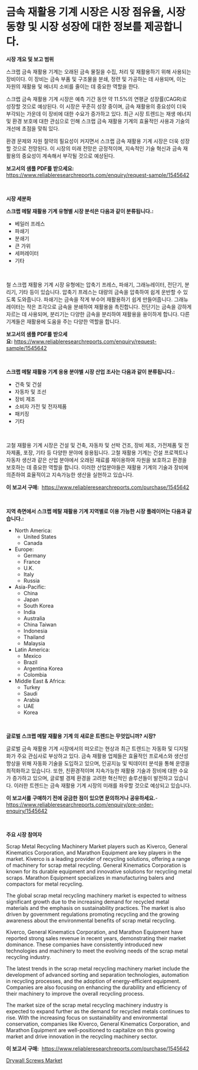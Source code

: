 <p><h1>금속 재활용 기계 시장은 시장 점유율, 시장 동향 및 시장 성장에 대한 정보를 제공합니다.</h1></p><p><strong>시장 개요 및 보고 범위</strong></p>
<p><p>스크랩 금속 재활용 기계는 오래된 금속 물질을 수집, 처리 및 재활용하기 위해 사용되는 장비이다. 이 장비는 금속 부품 및 구조물을 분쇄, 정련 및 가공하는 데 사용되며, 이는 자원의 재활용 및 에너지 소비를 줄이는 데 중요한 역할을 한다.</p><p>스크랩 금속 재활용 기계 시장은 예측 기간 동안 약 11.5%의 연평균 성장률(CAGR)로 성장할 것으로 예상된다. 이 시장은 꾸준히 성장 중이며, 금속 재활용의 중요성이 더욱 부각되는 가운데 이 장비에 대한 수요가 증가하고 있다. 최근 시장 트렌드는 재생 에너지 및 환경 보호에 대한 관심으로 인해 스크랩 금속 재활용 기계의 효율적인 사용과 기술의 개선에 초점을 맞춰 있다.</p><p>환경 문제와 자원 절약의 필요성이 커지면서 스크랩 금속 재활용 기계 시장은 더욱 성장할 것으로 전망된다. 이 시장의 미래 전망은 긍정적이며, 지속적인 기술 혁신과 금속 재활용의 중요성이 계속해서 부각될 것으로 예상된다.</p></p>
<p><strong>보고서의 샘플 PDF를 받으세요:</strong> <a href="https://www.reliableresearchreports.com/enquiry/request-sample/1545642">https://www.reliableresearchreports.com/enquiry/request-sample/1545642</a></p>
<p>&nbsp;</p>
<p><strong>시장 세분화</strong></p>
<p><strong>스크랩 메탈 재활용 기계 유형별 시장 분석은 다음과 같이 분류됩니다.:</strong></p>
<p><ul><li>베일러 프레스</li><li>파쇄기</li><li>분쇄기</li><li>큰 가위</li><li>세퍼레이터</li><li>기타</li></ul></p>
<p>&nbsp;</p>
<p><p>철 스크랩 재활용 기계 시장 유형에는 압축기 프레스, 파쇄기, 그래뉴레이터, 전단기, 분리기, 기타 등이 있습니다. 압축기 프레스는 대량의 금속을 압축하여 쉽게 운반할 수 있도록 도와줍니다. 파쇄기는 금속을 작게 부수어 재활용하기 쉽게 만들어줍니다. 그래뉴레이터는 작은 조각으로 금속을 분쇄하여 재활용을 촉진합니다. 전단기는 금속을 강하게 자르는 데 사용되며, 분리기는 다양한 금속을 분리하여 재활용을 용이하게 합니다. 다른 기계들은 재활용에 도움을 주는 다양한 역할을 합니다.</p></p>
<p><strong>보고서의 샘플 PDF를 받으세요:</strong>&nbsp;<a href="https://www.reliableresearchreports.com/enquiry/request-sample/1545642">https://www.reliableresearchreports.com/enquiry/request-sample/1545642</a></p>
<p>&nbsp;</p>
<p><strong> 스크랩 메탈 재활용 기계 응용 분야별 시장 산업 조사는 다음과 같이 분류됩니다.:</strong></p>
<p><ul><li>건축 및 건설</li><li>자동차 및 조선</li><li>장비 제조</li><li>소비자 가전 및 전자제품</li><li>패키징</li><li>기타</li></ul></p>
<p>&nbsp;</p>
<p><p>고철 재활용 기계 시장은 건설 및 건축, 자동차 및 선박 건조, 장비 제조, 가전제품 및 전자제품, 포장, 기타 등 다양한 분야에 응용됩니다. 고철 재활용 기계는 건설 프로젝트나 자동차 생산과 같은 산업 분야에서 오래된 재료를 재이용하여 자원을 보호하고 환경을 보호하는 데 중요한 역할을 합니다. 이러한 산업분야들은 재활용 기계의 기술과 장비에 의존하여 효율적이고 지속가능한 생산을 실현하고 있습니다.</p></p>
<p><strong>이 보고서 구매:</strong>&nbsp; <a href="https://www.reliableresearchreports.com/purchase/1545642">https://www.reliableresearchreports.com/purchase/1545642</a></p>
<p>&nbsp;</p>
<p><strong>지역 측면에서 스크랩 메탈 재활용 기계 지역별로 이용 가능한 시장 플레이어는 다음과 같습니다.:</strong></p>
<p><ul>
    <li>
        North America:
        <ul>
            <li>United States</li>
            <li>Canada</li>
        </ul>
    </li>
    <li>
        Europe:
        <ul>
            <li>Germany</li>
            <li>France</li>
            <li>U.K.</li>
            <li>Italy</li>
            <li>Russia</li>
        </ul>
    </li>
    <li>
        Asia-Pacific:
        <ul>
            <li>China</li>
            <li>Japan</li>
            <li>South Korea</li>
            <li>India</li>
            <li>Australia</li>
            <li>China Taiwan</li>
            <li>Indonesia</li>
            <li>Thailand</li>
            <li>Malaysia</li>
        </ul>
    </li>
    <li>
        Latin America:
        <ul>
            <li>Mexico</li>
            <li>Brazil</li>
            <li>Argentina Korea</li>
            <li>Colombia</li>
        </ul>
    </li>
    <li>
        Middle East & Africa:
        <ul>
            <li>Turkey</li>
            <li>Saudi</li>
            <li>Arabia</li>
            <li>UAE</li>
            <li>Korea</li>
        </ul>
    </li>
    </ul></p>
<p>&nbsp;</p>
<p><strong>글로벌 스크랩 메탈 재활용 기계 의 새로운 트렌드는 무엇입니까? 시장?</strong></p>
<p><p>글로벌 금속 재활용 기계 시장에서의 떠오르는 현상과 최근 트렌드는 자동화 및 디지털화가 주요 관심사로 부상하고 있다. 금속 재활용 업체들은 효율적인 프로세스와 생산성 향상을 위해 자동화 기술을 도입하고 있으며, 인공지능 및 빅데이터 분석을 통해 운영을 최적화하고 있습니다. 또한, 친환경적이며 지속가능한 재활용 기술과 장비에 대한 수요가 증가하고 있으며, 글로벌 경제 환경을 고려한 혁신적인 솔루션들이 발전하고 있습니다. 이러한 트렌드는 금속 재활용 기계 시장의 미래를 좌우할 것으로 예상되고 있습니다.</p></p>
<p><strong>이 보고서를 구매하기 전에 궁금한 점이 있으면 문의하거나 공유하세요.</strong>- <a href="https://www.reliableresearchreports.com/enquiry/pre-order-enquiry/1545642">https://www.reliableresearchreports.com/enquiry/pre-order-enquiry/1545642</a></p>
<p>&nbsp;</p>
<p><strong>주요 시장 참여자</strong></p>
<p><p>Scrap Metal Recycling Machinery Market players such as Kiverco, General Kinematics Corporation, and Marathon Equipment are key players in the market. Kiverco is a leading provider of recycling solutions, offering a range of machinery for scrap metal recycling. General Kinematics Corporation is known for its durable equipment and innovative solutions for recycling metal scraps. Marathon Equipment specializes in manufacturing balers and compactors for metal recycling.</p><p>The global scrap metal recycling machinery market is expected to witness significant growth due to the increasing demand for recycled metal materials and the emphasis on sustainability practices. The market is also driven by government regulations promoting recycling and the growing awareness about the environmental benefits of scrap metal recycling.</p><p>Kiverco, General Kinematics Corporation, and Marathon Equipment have reported strong sales revenue in recent years, demonstrating their market dominance. These companies have consistently introduced new technologies and machinery to meet the evolving needs of the scrap metal recycling industry.</p><p>The latest trends in the scrap metal recycling machinery market include the development of advanced sorting and separation technologies, automation in recycling processes, and the adoption of energy-efficient equipment. Companies are also focusing on enhancing the durability and efficiency of their machinery to improve the overall recycling process.</p><p>The market size of the scrap metal recycling machinery industry is expected to expand further as the demand for recycled metals continues to rise. With the increasing focus on sustainability and environmental conservation, companies like Kiverco, General Kinematics Corporation, and Marathon Equipment are well-positioned to capitalize on this growing market and drive innovation in the recycling machinery sector.</p></p>
<p><strong>이 보고서 구매:</strong>&nbsp;&nbsp;<a href="https://www.reliableresearchreports.com/purchase/1545642">https://www.reliableresearchreports.com/purchase/1545642</a></p>
<p><p><a href="https://changeable-paste-463.notion.site/Drywall-Screws-Market-Insights-Market-Players-and-Forecast-Till-2031-5f20a68561db466ead8a1c72d15a0687">Drywall Screws Market</a></p></p>

